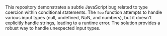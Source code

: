 This repository demonstrates a subtle JavaScript bug related to type coercion within conditional statements.  The `foo` function attempts to handle various input types (null, undefined, NaN, and numbers), but it doesn't explicitly handle strings, leading to a runtime error. The solution provides a robust way to handle unexpected input types.
